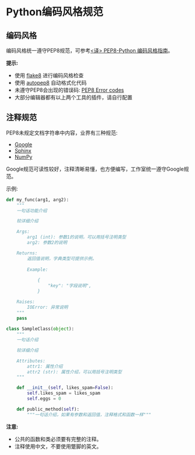 # Python编码风格规范

## 编码风格

编码风格统一遵守PEP8规范，可参考[<译> PEP8-Python 编码风格指南](http://drafts.damnever.com/2015/EPE8-style-guide-for-python-code.html)。

**提示:**

- 使用 [flake8](https://pypi.python.org/pypi/flake8) 进行编码风格检查
- 使用 [autopep8](https://github.com/hhatto/autopep8) 自动格式化代码
- 未遵守PEP8会出现的错误码: [PEP8 Error codes](http://pep8.readthedocs.io/en/release-1.7.x/intro.html#error-codes)
- 大部分编辑器都有以上两个工具的插件，请自行配置

## 注释规范

PEP8未规定文档字符串中内容，业界有三种规范:

- [Google](https://google.github.io/styleguide/pyguide.html#Comments)
- [Sphinx](http://www.sphinx-doc.org/en/stable/ext/autodoc.html)
- [NumPy](https://github.com/numpy/numpy/blob/master/doc/HOWTO_DOCUMENT.rst.txt)

Google规范可读性较好，注释清晰易懂，也方便编写，工作室统一遵守Google规范。   

示例:

```python
def my_func(arg1, arg2):
    """
    一句话功能介绍

    较详细介绍

    Args:
        arg1 (int): 参数1的说明，可以用括号注明类型
        arg2: 参数2的说明

    Returns:
        返回值说明，字典类型可提供示例。
        
        Example:
            
            {
                "key": "字段说明",
            }

    Raises:
        IOError: 异常说明
    """
    pass
    
class SampleClass(object):
    """
    一句话介绍

    较详细介绍

    Attributes:
        attr1: 属性介绍
        attr2 (str): 属性介绍，可以用括号注明类型
    """

    def __init__(self, likes_spam=False):
        self.likes_spam = likes_spam
        self.eggs = 0

    def public_method(self):
        """一句话介绍，如果有参数和返回值，注释格式和函数一样"""
```

**注意:**

- 公共的函数和类必须要有完整的注释。  
- 注释使用中文，不要使用蹩脚的英文。
